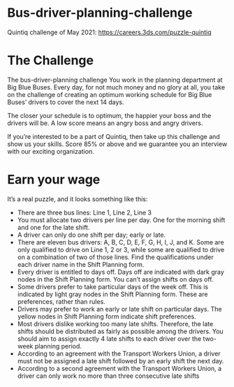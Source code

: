 <h1>Bus-driver-planning-challenge</h1>

Quintiq challenge of May 2021: https://careers.3ds.com/puzzle-quintiq

<h1>The Challenge</h1>
  
The bus-driver-planning challenge You work in the planning department at Big Blue Buses. Every day, for not much money and no glory at all, you take on the challenge of creating an optimum working schedule for Big Blue Buses’ drivers to cover the next 14 days.

The closer your schedule is to optimum, the happier your boss and the drivers will be. A low score means an angry boss and angry drivers.

If you’re interested to be a part of Quintiq, then take up this challenge and show us your skills. Score 85% or above and we guarantee you an interview with our exciting organization.

<h1> Earn your wage </h1>
  
It’s a real puzzle, and it looks something like this:

* There are three bus lines: Line 1, Line 2, Line 3
* You must allocate two drivers per line per day. One for the morning shift and one for the late shift.
* A driver can only do one shift per day; early or late.
* There are eleven bus drivers: A, B, C, D, E, F, G, H, I, J, and K. Some are only qualified to drive on Line 1, 2 or 3, while some are qualified to drive on a combination of two of those lines. Find the qualifications under each driver name in the Shift Planning form.
* Every driver is entitled to days off. Days off are indicated with dark gray nodes in the Shift Planning form. You can’t assign shifts on days off.
* Some drivers prefer to take particular days of the week off. This is indicated by light gray nodes in the Shift Planning form. These are preferences, rather than rules.
* Drivers may prefer to work an early or late shift on particular days. The yellow nodes in Shift Planning form indicate shift preferences.
* Most drivers dislike working too many late shifts. Therefore, the late shifts should be distributed as fairly as possible among the drivers. You should aim to assign exactly 4 late shifts to each driver over the two-week planning period.
* According to an agreement with the Transport Workers Union, a driver must not be assigned a late shift followed by an early shift the next day.
* According to a second agreement with the Transport Workers Union, a driver can only work no more than three consecutive late shifts
